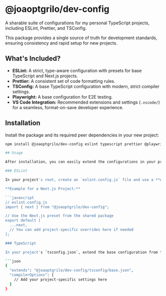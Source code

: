 # @joaoptgrilo/dev-config

A sharable suite of configurations for my personal TypeScript projects, including ESLint, Prettier, and TSConfig.

This package provides a single source of truth for development standards, ensuring consistency and rapid setup for new projects.

## What's Included?

- **ESLint:** A strict, type-aware configuration with presets for base TypeScript and Next.js projects.
- **Prettier:** A consistent set of code formatting rules.
- **TSConfig:** A base TypeScript configuration with modern, strict compiler settings.
- **Playwright:** A base configuration for E2E testing.
- **VS Code Integration:** Recommended extensions and settings (`.vscode/`) for a seamless, format-on-save developer experience.

## Installation

Install the package and its required peer dependencies in your new project:

```bash
npm install @joaoptgrilo/dev-config eslint typescript prettier @playwright/test --save-dev```

## Usage

After installation, you can easily extend the configurations in your project.

### ESLint

In your project's root, create an `eslint.config.js` file and use a **named import** for the desired configuration.

**Example for a Next.js Project:**

```javascript
// eslint.config.js
import { next } from "@joaoptgrilo/dev-config";

// Use the Next.js preset from the shared package
export default [
  ...next,
  // You can add project-specific overrides here if needed
];

### TypeScript

In your project's `tsconfig.json`, extend the base configuration from the package.

```json
{
  "extends": "@joaoptgrilo/dev-config/tsconfig/base.json",
  "compilerOptions": {
    // Add your project-specific settings here
  }
}
